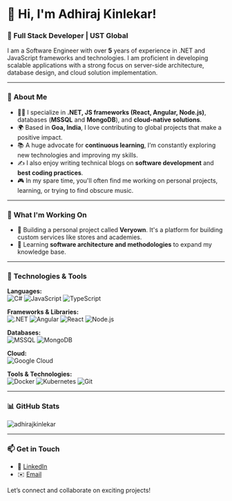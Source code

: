 # 👋 Hi, I'm Adhiraj Kinlekar!

### 🚀 Full Stack Developer | UST Global 

I am a Software Engineer with over **5** years of experience in .NET and JavaScript frameworks and technologies. I am proficient in developing scalable applications with a strong focus on server-side architecture, database design, and cloud solution implementation.

---

### 🌟 **About Me**

- 🧑‍💻 I specialize in **.NET, JS frameworks (React, Angular, Node.js)**, databases (**MSSQL** and **MongoDB**), and **cloud-native solutions**.
- 🌍 Based in **Goa, India**, I love contributing to global projects that make a positive impact.
- 📚 A huge advocate for **continuous learning**, I’m constantly exploring new technologies and improving my skills.
- ✍️ I also enjoy writing technical blogs on **software development** and **best coding practices**.
- 🎮 In my spare time, you'll often find me working on personal projects, learning, or trying to find obscure music.

---

### 💼 **What I'm Working On**

- 🔨 Building a personal project called **Veryown**. It's a platform for building custom services like stores and academies. 
- 📖 Learning **software architecture and methodologies** to expand my knowledge base.
  
---

### 🔧 **Technologies & Tools**

**Languages:**  
<img src="https://img.shields.io/badge/C%23-239120?style=flat&logo=csharp&logoColor=white" alt="C#" /> 
<img src="https://img.shields.io/badge/JavaScript-F7DF1E?style=flat&logo=javascript&logoColor=black" alt="JavaScript" /> 
<img src="https://img.shields.io/badge/TypeScript-007ACC?style=flat&logo=typescript&logoColor=white" alt="TypeScript" />

**Frameworks & Libraries:**  
<img src="https://img.shields.io/badge/ASP.NET-512BD4?style=flat&logo=.net&logoColor=white" alt=".NET" /> 
<img src="https://img.shields.io/badge/Angular-DD0031?style=flat&logo=angular&logoColor=white" alt="Angular" /> 
<img src="https://img.shields.io/badge/React-61DAFB?style=flat&logo=react&logoColor=black" alt="React" /> 
<img src="https://img.shields.io/badge/Node.js-339933?style=flat&logo=node.js&logoColor=white" alt="Node.js" />

**Databases:**  
<img src="https://img.shields.io/badge/MSSQL-CC2927?style=flat&logo=microsoftsqlserver&logoColor=white" alt="MSSQL" /> 
<img src="https://img.shields.io/badge/MongoDB-47A248?style=flat&logo=mongodb&logoColor=white" alt="MongoDB" />

**Cloud:**  
<img src="https://img.shields.io/badge/Google%20Cloud-4285F4?style=flat&logo=googlecloud&logoColor=white" alt="Google Cloud" />

**Tools & Technologies:**  
<img src="https://img.shields.io/badge/Docker-2496ED?style=flat&logo=docker&logoColor=white" alt="Docker" /> 
<img src="https://img.shields.io/badge/Kubernetes-326CE5?style=flat&logo=kubernetes&logoColor=white" alt="Kubernetes" /> 
<img src="https://img.shields.io/badge/Git-F05032?style=flat&logo=git&logoColor=white" alt="Git" />  

---

### 📊 **GitHub Stats**

![adhirajkinlekar](https://github-readme-stats.vercel.app/api?username=adhirajkinlekar&show_icons=true&hide_border=true&theme=radical)

---

### 📫 **Get in Touch**

- 💼 [LinkedIn](https://linkedin.com/in/adhirajkinlekar) 
- ✉️ [Email](mailto:adhirajkkinlekar@gmail.com)

Let’s connect and collaborate on exciting projects!
